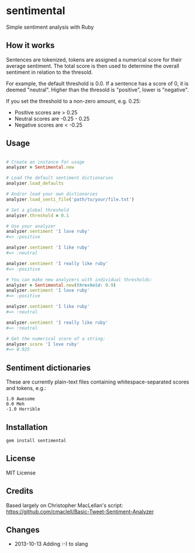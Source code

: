 # sentimental

Simple sentiment analysis with Ruby

## How it works

Sentences are tokenized, tokens are assigned a numerical score
for their average sentiment.  The total score is then used to
determine the overall sentiment in relation to the thresold.

For example, the default threshold is 0.0.  If a sentence has
a score of 0, it is deemed "neutral".  Higher than the thresold
is "positive", lower is "negative".

If you set the threshold to a non-zero amount, e.g. 0.25:

- Positive scores are > 0.25
- Neutral scores are -0.25 - 0.25
- Negative scores are < -0.25


## Usage

```ruby

# Create an instance for usage
analyzer = Sentimental.new

# Load the default sentiment dictionaries
analyzer.load_defaults

# And/or load your own dictionaries
analyzer.load_senti_file('path/to/your/file.txt')

# Set a global threshold
analyzer.threshold = 0.1

# Use your analyzer
analyzer.sentiment 'I love ruby'
#=> :positive

analyzer.sentiment 'I like ruby'
#=> :neutral

analyzer.sentiment 'I really like ruby'
#=> :positive

# You can make new analyzers with individual thresholds:
analyzer = Sentimental.new(threshold: 0.9)
analyzer.sentiment 'I love ruby'
#=> :positive

analyzer.sentiment 'I like ruby'
#=> :neutral

analyzer.sentiment 'I really like ruby'
#=> :neutral

# Get the numerical score of a string:
analyzer.score 'I love ruby'
#=> 0.925

```

## Sentiment dictionaries

These are currently plain-text files containing whitespace-separated
scores and tokens, e.g.:

    1.0 Awesome
    0.0 Meh
    -1.0 Horrible

## Installation

    gem install sentimental

## License

MIT License

## Credits

Based largely on Christopher MacLellan's script:
https://github.com/cmaclell/Basic-Tweet-Sentiment-Analyzer

## Changes
- 2013-10-13 Adding :-) to slang


